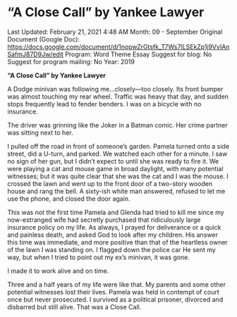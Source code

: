 # “A Close Call” by Yankee Lawyer

Last Updated: February 21, 2021 4:48 AM
Month: 09 - September
Original Document (Google Doc): https://docs.google.com/document/d/1nopwZrGtsfk_T7Ws7ILSEkZp1j9VvIAnSafmJ87D9Jw/edit
Program: Word Theme Essay
Suggest for blog: No
Suggest for program mailing: No
Year: 2019

**“A Close Call” by Yankee Lawyer**

A Dodge minivan was following me...closely—too closely. Its front bumper was almost touching my rear wheel. Traffic was heavy that day, and sudden stops frequently lead to fender benders. I was on a bicycle with no insurance.

The driver was grinning like the Joker in a Batman comic. Her crime partner was sitting next to her.

I pulled off the road in front of someone’s garden. Pamela turned onto a side street, did a U-turn, and parked. We watched each other for a minute. I saw no sign of her gun, but I didn’t expect to until she was ready to fire it. We were playing a cat and mouse game in broad daylight, with many potential witnesses; but it was quite clear that she was the cat and I was the mouse. I crossed the lawn and went up to the front door of a two-story wooden house and rang the bell. A sixty-ish white man answered, refused to let me use the phone, and closed the door again.

This was not the first time Pamela and Glenda had tried to kill me since my now-estranged wife had secretly purchased that ridiculously large insurance policy on my life. As always, I prayed for deliverance or a quick and painless death, and asked God to look after my children. His answer this time was immediate, and more positive than that of the heartless owner of the lawn I was standing on. I flagged down the police car He sent my way, but when I tried to point out my ex’s minivan, it was gone.

I made it to work alive and on time.

Three and a half years of my life were like that. My parents and some other potential witnesses lost their lives. Pamela was held in contempt of court once but never prosecuted. I survived as a political prisoner, divorced and disbarred but still alive. That was a Close Call.